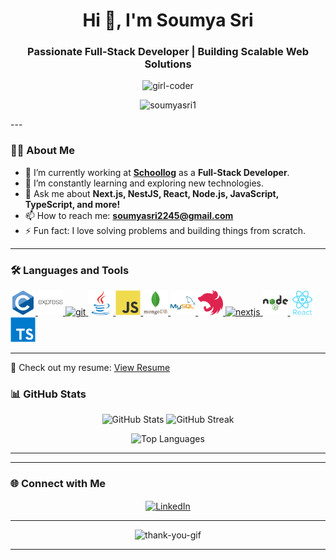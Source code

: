 <h1 align="center">Hi 👋, I'm Soumya Sri</h1>
<h3 align="center">Passionate Full-Stack Developer | Building Scalable Web Solutions</h3>

<p align="center">
  <img src="https://media.giphy.com/media/LMcB8XospGZO8UQq87/giphy.gif" alt="girl-coder" width="500"/>
</p>

<p align="center">
  <img src="https://komarev.com/ghpvc/?username=soumyasri1&label=Profile%20views&color=ff69b4&style=flat" alt="soumyasri1" />
</p>
---

### 👨‍💻 About Me
- 🔭 I’m currently working at **[Schoollog](https://schoollog.in/)** as a **Full-Stack Developer**.
- 🌱 I’m constantly learning and exploring new technologies.
- 💬 Ask me about **Next.js, NestJS, React, Node.js, JavaScript, TypeScript, and more!**
- 📫 How to reach me: **soumyasri2245@gmail.com**
- ⚡ Fun fact: I love solving problems and building things from scratch.

---

### 🛠️ Languages and Tools
<p align="left">
  <a href="https://www.cprogramming.com/" target="_blank" rel="noreferrer"> <img src="https://raw.githubusercontent.com/devicons/devicon/master/icons/c/c-original.svg" alt="c" width="40" height="40"/> </a>
  <a href="https://expressjs.com" target="_blank" rel="noreferrer"> <img src="https://raw.githubusercontent.com/devicons/devicon/master/icons/express/express-original-wordmark.svg" alt="express" width="40" height="40"/> </a>
  <a href="https://git-scm.com/" target="_blank" rel="noreferrer"> <img src="https://www.vectorlogo.zone/logos/git-scm/git-scm-icon.svg" alt="git" width="40" height="40"/> </a>
  <a href="https://www.java.com" target="_blank" rel="noreferrer"> <img src="https://raw.githubusercontent.com/devicons/devicon/master/icons/java/java-original.svg" alt="java" width="40" height="40"/> </a>
  <a href="https://developer.mozilla.org/en-US/docs/Web/JavaScript" target="_blank" rel="noreferrer"> <img src="https://raw.githubusercontent.com/devicons/devicon/master/icons/javascript/javascript-original.svg" alt="javascript" width="40" height="40"/> </a>
  <a href="https://www.mongodb.com/" target="_blank" rel="noreferrer"> <img src="https://raw.githubusercontent.com/devicons/devicon/master/icons/mongodb/mongodb-original-wordmark.svg" alt="mongodb" width="40" height="40"/> </a>
  <a href="https://www.mysql.com/" target="_blank" rel="noreferrer"> <img src="https://raw.githubusercontent.com/devicons/devicon/master/icons/mysql/mysql-original-wordmark.svg" alt="mysql" width="40" height="40"/> </a>
  <a href="https://nestjs.com/" target="_blank" rel="noreferrer"> <img src="https://raw.githubusercontent.com/devicons/devicon/master/icons/nestjs/nestjs-plain.svg" alt="nestjs" width="40" height="40"/> </a>
  <a href="https://nextjs.org/" target="_blank" rel="noreferrer"> <img src="https://cdn.worldvectorlogo.com/logos/nextjs-2.svg" alt="nextjs" width="40" height="40"/> </a>
  <a href="https://nodejs.org" target="_blank" rel="noreferrer"> <img src="https://raw.githubusercontent.com/devicons/devicon/master/icons/nodejs/nodejs-original-wordmark.svg" alt="nodejs" width="40" height="40"/> </a>
  <a href="https://reactjs.org/" target="_blank" rel="noreferrer"> <img src="https://raw.githubusercontent.com/devicons/devicon/master/icons/react/react-original-wordmark.svg" alt="react" width="40" height="40"/> </a>
  <a href="https://www.typescriptlang.org/" target="_blank" rel="noreferrer"> <img src="https://raw.githubusercontent.com/devicons/devicon/master/icons/typescript/typescript-original.svg" alt="typescript" width="40" height="40"/> </a>
</p>

---

📜 Check out my resume: [View Resume](https://drive.google.com/file/d/1myiW2skRpgVCRfM0zZz9OLSr_iYdn5mQ/view)

### 📊 GitHub Stats
<p align="center">
  <img src="https://github-readme-stats-git-masterrstaa-rickstaa.vercel.app/api?username=soumyasri1&show_icons=true&theme=radical&count_private=true&cache_seconds=86400" alt="GitHub Stats" />
  <img src="https://github-readme-streak-stats.herokuapp.com/?user=soumyasri1&theme=radical" alt="GitHub Streak" />
</p>

<p align="center">
  <img src="https://github-readme-stats.vercel.app/api/top-langs?username=soumyasri1&show_icons=true&theme=radical&layout=compact" alt="Top Languages" />
</p>

---

---

### 🌐 Connect with Me
<p align="center">
  <a href="https://linkedin.com/in/soumya-sri-232a29151" target="blank">
    <img align="center" src="https://raw.githubusercontent.com/rahuldkjain/github-profile-readme-generator/master/src/images/icons/Social/linked-in-alt.svg" alt="LinkedIn" height="30" width="40" />
  </a>
</p>

---

<p align="center">
  <img src="https://media.giphy.com/media/L1R1tvI9svkIWwpVYr/giphy.gif" alt="thank-you-gif" width="200"/>
</p>

---
